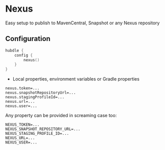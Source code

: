 # Nexus

Easy setup to publish to MavenCentral, Snapshot or any Nexus repository

## Configuration

```kotlin
hubdle {
    config {
        nexus()
    }
}
```

- Local properties, environment variables or Gradle properties

```properties
nexus.token=...
nexus.snapshotRepositoryUrl=...
nexus.stagingProfileId=...
nexus.url=...
nexus.user=...
```


Any property can be provided in screaming case too:

```properties
NEXUS_TOKEN=...
NEXUS_SNAPSHOT_REPOSITORY_URL=...
NEXUS_STAGING_PROFILE_ID=...
NEXUS_URL=...
NEXUS_USER=...
```
